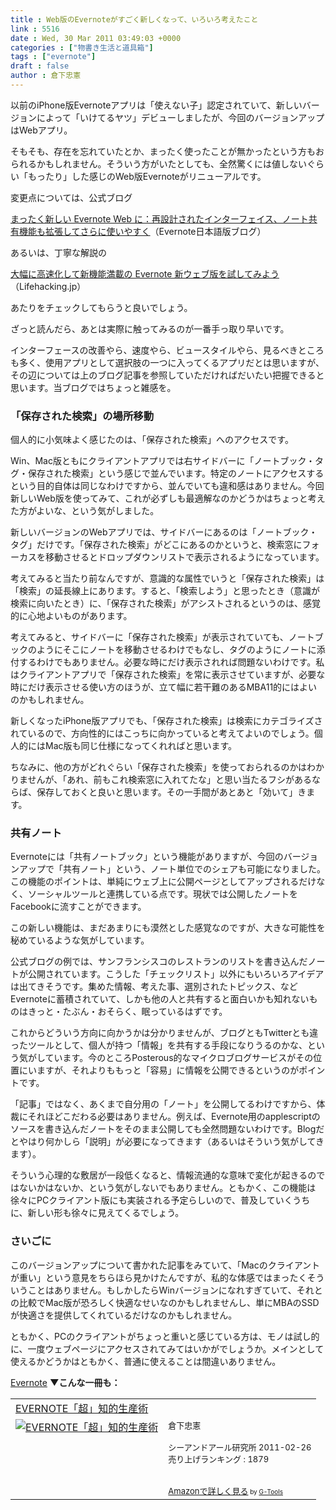 ```yaml
---
title : Web版のEvernoteがすごく新しくなって、いろいろ考えたこと
link : 5516
date : Wed, 30 Mar 2011 03:49:03 +0000
categories : ["物書き生活と道具箱"]
tags : ["evernote"]
draft : false
author : 倉下忠憲
---
```


以前のiPhone版Evernoteアプリは「使えない子」認定されていて、新しいバージョンによって「いけてるヤツ」デビューしましたが、今回のバージョンアップはWebアプリ。

そもそも、存在を忘れていたとか、まったく使ったことが無かったという方もおられるかもしれません。そういう方がいたとしても、全然驚くには値しないぐらい「もったり」した感じのWeb版Evernoteがリニューアルです。

変更点については、公式ブログ

<a href="http://blog.evernote.com/jp/2011/03/30/2508">まったく新しい Evernote Web に：再設計されたインターフェイス、ノート共有機能も拡張してさらに使いやすく</a>（Evernote日本語版ブログ）

あるいは、丁寧な解説の

<a href="http://lifehacking.jp/2011/03/evernote-new-web-client/">大幅に高速化して新機能満載の Evernote 新ウェブ版を試してみよう</a>（Lifehacking.jp）

あたりをチェックしてもらうと良いでしょう。

ざっと読んだら、あとは実際に触ってみるのが一番手っ取り早いです。

インターフェースの改善やら、速度やら、ビュースタイルやら、見るべきところも多く、使用アプリとして選択肢の一つに入ってくるアプリだとは思いますが、その辺については上のブログ記事を参照していただければだいたい把握できると思います。当ブログではちょっと雑感を。

<h3>「保存された検索」の場所移動</h3>
個人的に小気味よく感じたのは、「保存された検索」へのアクセスです。

Win、Mac版ともにクライアントアプリでは右サイドバーに「ノートブック・タグ・保存された検索」という感じで並んでいます。特定のノートにアクセスするという目的自体は同じなわけですから、並んでいても違和感はありません。今回新しいWeb版を使ってみて、これが必ずしも最適解なのかどうかはちょっと考えた方がよいな、という気がしました。

新しいバージョンのWebアプリでは、サイドバーにあるのは「ノートブック・タグ」だけです。「保存された検索」がどこにあるのかというと、検索窓にフォーカスを移動させるとドロップダウンリストで表示されるようになっています。

考えてみると当たり前なんですが、意識的な属性でいうと「保存された検索」は「検索」の延長線上にあります。すると、「検索しよう」と思ったとき（意識が検索に向いたとき）に、「保存された検索」がアシストされるというのは、感覚的に心地よいものがあります。

考えてみると、サイドバーに「保存された検索」が表示されていても、ノートブックのようにそこにノートを移動させるわけでもなし、タグのようにノートに添付するわけでもありません。必要な時にだけ表示されれば問題ないわけです。私はクライアントアプリで「保存された検索」を常に表示させていますが、必要な時にだけ表示させる使い方のほうが、立て幅に若干難のあるMBA11的にはよいのかもしれません。

新しくなったiPhone版アプリでも、「保存された検索」は検索にカテゴライズされているので、方向性的にはこっちに向かっていると考えてよいのでしょう。個人的にはMac版も同じ仕様になってくれればと思います。

ちなみに、他の方がどれぐらい「保存された検索」を使っておられるのかはわかりませんが、「あれ、前もこれ検索窓に入れてたな」と思い当たるフシがあるならば、保存しておくと良いと思います。その一手間があとあと「効いて」きます。

<h3>共有ノート</h3>
Evernoteには「共有ノートブック」という機能がありますが、今回のバージョンアップで「共有ノート」という、ノート単位でのシェアも可能になりました。この機能のポイントは、単純にウェブ上に公開ページとしてアップされるだけなく、ソーシャルツールと連携している点です。現状では公開したノートをFacebookに流すことができます。

この新しい機能は、まだあまりにも漠然とした感覚なのですが、大きな可能性を秘めているような気がしています。

公式ブログの例では、サンフランシスコのレストランのリストを書き込んだノートが公開されています。こうした「チェックリスト」以外にもいろいろアイデアは出てきそうです。集めた情報、考えた事、選別されたトピックス、などEvernoteに蓄積されていて、しかも他の人と共有すると面白いかも知れないものはきっと・たぶん・おそらく、眠っているはずです。

これからどういう方向に向かうかは分かりませんが、ブログともTwitterとも違ったツールとして、個人が持つ「情報」を共有する手段になりうるのかな、という気がしています。今のところPosterous的なマイクロブログサービスがその位置にいますが、それよりももっと「容易」に情報を公開できるというのがポイントです。

「記事」ではなく、あくまで自分用の「ノート」を公開してるわけですから、体裁にそれほどこだわる必要はありません。例えば、Evernote用のapplescriptのソースを書き込んだノートをそのまま公開しても全然問題ないわけです。Blogだとやはり何かしら「説明」が必要になってきます（あるいはそういう気がしてきます）。

そういう心理的な敷居が一段低くなると、情報流通的な意味で変化が起きるのではないかはないか、という気がしないでもありません。ともかく、この機能は徐々にPCクライアント版にも実装される予定らしいので、普及していくうちに、新しい形も徐々に見えてくるでしょう。

<h3>さいごに</h3>
このバージョンアップについて書かれた記事をみていて、「Macのクライアントが重い」という意見をちらほら見かけたんですが、私的な体感ではまったくそういうことはありません。もしかしたらWinバージョンになれすぎていて、それとの比較でMac版が恐ろしく快適なせいなのかもしれませんし、単にMBAのSSDが快適さを提供してくれているだけなのかもしれません。

ともかく、PCのクライアントがちょっと重いと感じている方は、モノは試し的に、一度ウェブページにアクセスされてみてはいかがでしょうか。メインとして使えるかどうかはともかく、普通に使えることは間違いありません。

<a href="http://www.evernote.com/about/intl/jp/">Evernote</a>
<strong>
▼こんな一冊も：</strong>
<table  border="0" cellpadding="5"><tr><td colspan="2"><a href="http://www.amazon.co.jp/EVERNOTE%E3%80%8C%E8%B6%85%E3%80%8D%E7%9F%A5%E7%9A%84%E7%94%9F%E7%94%A3%E8%A1%93-%E5%80%89%E4%B8%8B%E5%BF%A0%E6%86%B2/dp/4863540817%3FSubscriptionId%3D15SMZCTB9V8NGR2TW082%26tag%3Drashita1000-22%26linkCode%3Dxm2%26camp%3D2025%26creative%3D165953%26creativeASIN%3D4863540817" target="_top">EVERNOTE「超」知的生産術</a><img src="http://www.assoc-amazon.jp/e/ir?t=rashita1000-22&l=ur2&o=9" width="1" height="1" style="border: none;" alt="" /></td></tr><tr><td valign="top"><a href="http://www.amazon.co.jp/EVERNOTE%E3%80%8C%E8%B6%85%E3%80%8D%E7%9F%A5%E7%9A%84%E7%94%9F%E7%94%A3%E8%A1%93-%E5%80%89%E4%B8%8B%E5%BF%A0%E6%86%B2/dp/4863540817%3FSubscriptionId%3D15SMZCTB9V8NGR2TW082%26tag%3Drashita1000-22%26linkCode%3Dxm2%26camp%3D2025%26creative%3D165953%26creativeASIN%3D4863540817" target="_top"><img src="http://ecx.images-amazon.com/images/I/51OnU0cd03L._SL160_.jpg" border="0" alt="EVERNOTE「超」知的生産術" /></a></td><td valign="top"><font size="-1">倉下忠憲 <br /><br />シーアンドアール研究所  2011-02-26<br />売り上げランキング : 1879<br /><br /><br /><a href="http://www.amazon.co.jp/EVERNOTE%E3%80%8C%E8%B6%85%E3%80%8D%E7%9F%A5%E7%9A%84%E7%94%9F%E7%94%A3%E8%A1%93-%E5%80%89%E4%B8%8B%E5%BF%A0%E6%86%B2/dp/4863540817%3FSubscriptionId%3D15SMZCTB9V8NGR2TW082%26tag%3Drashita1000-22%26linkCode%3Dxm2%26camp%3D2025%26creative%3D165953%26creativeASIN%3D4863540817" target="_top">Amazonで詳しく見る</a></font><font size="-2"> by <a href="http://www.goodpic.com/mt/aws/index.html" >G-Tools</a></font></td></tr></table>
